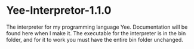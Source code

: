 # Yee-Interpretor-1.1.0
The interpreter for my programming language Yee. Documentation will be found here when I make it. The executable for the interpreter is in the bin folder, and for it to work you must have the entire bin folder unchanged.

